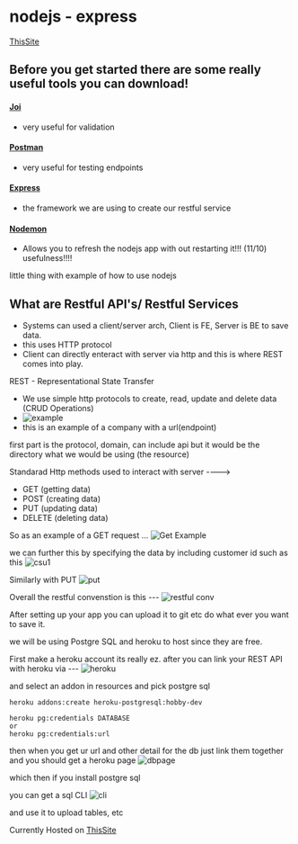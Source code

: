 # nodejs - express
[ThisSite](https://node-js-express-project.herokuapp.com/)

## Before you get started there are some really useful tools you can download!

#### [Joi](https://www.npmjs.com/package/joi)
  - very useful for validation
#### [Postman](https://www.postman.com/)
  - very useful for testing endpoints
#### [Express](https://www.npmjs.com/package/express)
  - the framework we are using to create our restful service
#### [Nodemon](https://www.npmjs.com/package/nodemon)
  - Allows you to refresh the nodejs app with out restarting it!!! (11/10) usefulness!!!!


little thing with example of how to use nodejs

## What are Restful API's/ Restful Services
  - Systems can used a client/server arch, Client is FE, Server is BE to save data. 
  - this uses HTTP protocol
  - Client can directly enteract with server via http and this is where REST comes into play.
  
REST - Representational State Transfer
  - We use simple http protocols to create, read, update and delete data (CRUD Operations)
  - ![example](https://user-images.githubusercontent.com/46537188/120080626-bde88580-c06e-11eb-9761-dbfd232d1bb0.png)
  - this is an example of a company with a url(endpoint)

first part is the protocol, domain, can include api but it would be the directory what we would be using (the resource)

Standarad Http methods used to interact with server ----> 
  - GET (getting data)
  - POST (creating data)
  - PUT (updating data)
  - DELETE (deleting data)
 
So as an example of a GET request ... ![Get Example](https://user-images.githubusercontent.com/46537188/120080764-3f401800-c06f-11eb-9d9e-d74a7d5c3142.png)

we can further this by specifying the data by including customer id such as this ![csu1](https://user-images.githubusercontent.com/46537188/120080818-64348b00-c06f-11eb-88c7-33ff899f9713.png)

Similarly with PUT ![put](https://user-images.githubusercontent.com/46537188/120080856-83cbb380-c06f-11eb-81b8-038a9e526037.png)

Overall the restful convenstion is this --- ![restful conv](https://user-images.githubusercontent.com/46537188/120080903-ad84da80-c06f-11eb-950e-8677019f9ad9.png)


After setting up your app you can upload it to git etc do what ever you want to save it.

we will be using Postgre SQL and heroku to host since they are free.

First make a heroku account its really ez.
after you can link your REST API with heroku via --- ![heroku](https://user-images.githubusercontent.com/46537188/120087969-3e27de80-c0a1-11eb-804c-553fd26d027f.png)

and select an addon in resources and pick postgre sql 

```
heroku addons:create heroku-postgresql:hobby-dev

heroku pg:credentials DATABASE
or
heroku pg:credentials:url

```
then when you get ur url and other detail for the db just link them together and you should get a heroku page
![dbpage](https://user-images.githubusercontent.com/46537188/120088037-c312f800-c0a1-11eb-97f1-26262195534b.png)

which then if you install postgre sql 

you can get a sql CLI ![cli](https://user-images.githubusercontent.com/46537188/120088058-ee95e280-c0a1-11eb-91cf-8de36c1dabb3.png)

and use it to upload tables, etc

Currently Hosted on [ThisSite](https://node-js-express-project.herokuapp.com/)







 


